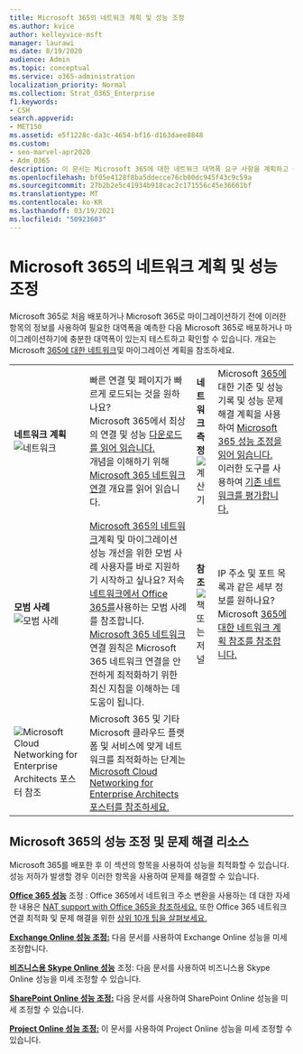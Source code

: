 ```yaml
---
title: Microsoft 365의 네트워크 계획 및 성능 조정
ms.author: kvice
author: kelleyvice-msft
manager: laurawi
ms.date: 8/19/2020
audience: Admin
ms.topic: conceptual
ms.service: o365-administration
localization_priority: Normal
ms.collection: Strat_O365_Enterprise
f1.keywords:
- CSH
search.appverid:
- MET150
ms.assetid: e5f1228c-da3c-4654-bf16-d163daee8848
ms.custom:
- seo-marvel-apr2020
- Adm_O365
description: 이 문서는 Microsoft 365에 대한 네트워크 대역폭 요구 사항을 계획하고 성능을 미세 조정하고 문제를 해결하는 데 도움이 됩니다.
ms.openlocfilehash: bf05e4128f8ba5ddecce76cb00dc945f43c9c59a
ms.sourcegitcommit: 27b2b2e5c41934b918cac2c171556c45e36661bf
ms.translationtype: MT
ms.contentlocale: ko-KR
ms.lasthandoff: 03/19/2021
ms.locfileid: "50923603"
---
```

# <a name="network-planning-and-performance-tuning-for-microsoft-365"></a>Microsoft 365의 네트워크 계획 및 성능 조정
Microsoft 365로 처음 배포하거나 Microsoft 365로 마이그레이션하기 전에 이러한 항목의 정보를 사용하여 필요한 대역폭을 예측한 다음 Microsoft 365로 배포하거나 마이그레이션하기에 충분한 대역폭이 있는지 테스트하고 확인할 수 있습니다. 개요는 Microsoft [365에 대한 네트워크](network-and-migration-planning.md)및 마이그레이션 계획을 참조하세요.
  
|||||
|:-----|:-----|:-----|:-----|
|**네트워크 계획** <br/> ![네트워크](../media/5e9dcd06-601b-4b28-88dc-f524e7548794.png)           <br/> |빠른 연결 및 페이지가 빠르게 로드되는 것을 원하나요?  <br/> Microsoft 365에서 최상의 연결 및 성능 [다운로드를 읽어 읽습니다.](https://aka.ms/o365perfprinciples)<br/>개념을 이해하기 위해 [Microsoft 365 네트워크 연결](microsoft-365-networking-overview.md) 개요를 읽어 읽습니다.<br/> |**네트워크 측정** <br/> ![계산기](../media/d690a132-4884-40eb-a918-526bb3dff3cc.png)           <br/> |Microsoft [365에](performance-tuning-using-baselines-and-history.md) 대한 기준 및 성능 기록 및 성능 문제 해결 계획을 사용하여 [Microsoft 365 성능 조정을 읽어 읽습니다.](performance-troubleshooting-plan.md)  <br/> 이러한 도구를 사용하여 [기존 네트워크를 평가합니다.](network-and-migration-planning.md#calculators)  <br/> |
|**모범 사례** <br/> ![모범 사례](../media/2a659a5c-1007-47d3-a6c6-a19e018ab29b.png)           <br/> |[Microsoft 365의 네트워크](network-and-migration-planning.md#BestPractices)계획 및 마이그레이션 성능 개선을 위한 모범 사례 사용자를 바로 지원하기 시작하고 싶나요? 저속 [네트워크에서 Office 365를](https://support.office.com/article/fd16c8d2-4799-4c39-8fd7-045f06640166)사용하는 모범 사례를 참조합니다.  <br/> [Microsoft 365 네트워크](./microsoft-365-network-connectivity-principles.md) 연결 원칙은 Microsoft 365 네트워크 연결을 안전하게 최적화하기 위한 최신 지침을 이해하는 데 도움이 됩니다.  <br/> |**참조** <br/> ![책 또는 저널](../media/56dff3c1-f605-48d8-811f-7d13ce639ecd.png)           <br/> |IP 주소 및 포트 목록과 같은 세부 정보를 원하나요? Microsoft [365에 대한 네트워크 계획 참조를 참조합니다.](network-and-migration-planning.md#NetReference)  <br/> |
|![Microsoft Cloud Networking for Enterprise Architects 포스터 참조](../media/3094be9f-2407-4fa5-896d-aa66ef7b9bb9.png)           <br/> |Microsoft 365 및 기타 Microsoft 클라우드 플랫폼 및 서비스에 맞게 네트워크를 최적화하는 단계는 [Microsoft Cloud Networking for Enterprise Architects 포스터를 참조하세요.](../solutions/cloud-architecture-models.md)  <br/> |
   
## <a name="performance-tuning-and-troubleshooting-resources-for-microsoft-365"></a>Microsoft 365의 성능 조정 및 문제 해결 리소스
<a name="apptuning"> </a>

Microsoft 365를 배포한 후 이 섹션의 항목을 사용하여 성능을 최적화할 수 있습니다. 성능 저하가 발생할 경우 이러한 항목을 사용하여 문제를 해결할 수 있습니다.
  
 **[Office 365 성능](tune-microsoft-365-performance.md)** 조정 : Office 365에서 네트워크 주소 변환을 사용하는 데 대한 자세한 내용은 [NAT support with Office 365을 참조하세요.](nat-support-with-microsoft-365.md) 또한 Office 365 네트워크 연결 최적화 및 문제 해결을 위한 [상위 10개 팁을 살펴보세요.](/archive/blogs/onthewire/top-10-tips-for-optimising-troubleshooting-your-office-365-network-connectivity) 
  
 **[Exchange Online 성능 조정:](tune-exchange-online-performance.md)** 다음 문서를 사용하여 Exchange Online 성능을 미세 조정합니다. 
  
 **[비즈니스용 Skype Online 성능](tune-skype-for-business-online-performance.md)** 조정: 다음 문서를 사용하여 비즈니스용 Skype Online 성능을 미세 조정할 수 있습니다. 
  
 **[SharePoint Online 성능 조정:](tune-sharepoint-online-performance.md)** 다음 문서를 사용하여 SharePoint Online 성능을 미세 조정할 수 있습니다. 
  
 **[Project Online 성능 조정:](https://support.office.com/article/12ba0ebd-c616-42e5-b9b6-cad570e8409c)** 이 문서를 사용하여 Project Online 성능을 미세 조정할 수 있습니다.